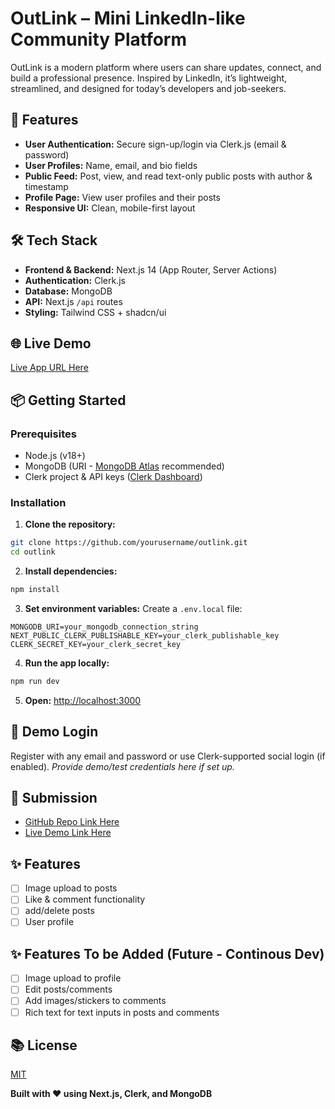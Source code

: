 # OutLink – Mini LinkedIn-like Community Platform

OutLink is a modern platform where users can share updates, connect, and build a professional presence. Inspired by LinkedIn, it’s lightweight, streamlined, and designed for today’s developers and job-seekers.

## 🚀 Features

- **User Authentication:** Secure sign-up/login via Clerk.js (email \& password)
- **User Profiles:** Name, email, and bio fields
- **Public Feed:** Post, view, and read text-only public posts with author \& timestamp
- **Profile Page:** View user profiles and their posts
- **Responsive UI:** Clean, mobile-first layout

## 🛠 Tech Stack

- **Frontend \& Backend:** Next.js 14 (App Router, Server Actions)
- **Authentication:** Clerk.js
- **Database:** MongoDB
- **API:** Next.js `/api` routes
- **Styling:** Tailwind CSS + shadcn/ui

## 🌐 Live Demo

[Live App URL Here](https://YourLiveDemo.vercel.app)

## 📦 Getting Started

### Prerequisites

- Node.js (v18+)
- MongoDB (URI - [MongoDB Atlas](https://www.mongodb.com/cloud/atlas) recommended)
- Clerk project \& API keys ([Clerk Dashboard](https://dashboard.clerk.com/))

### Installation

1. **Clone the repository:**

```sh
git clone https://github.com/yourusername/outlink.git
cd outlink
```

2. **Install dependencies:**

```sh
npm install
```

3. **Set environment variables:**
   Create a `.env.local` file:

```
MONGODB_URI=your_mongodb_connection_string
NEXT_PUBLIC_CLERK_PUBLISHABLE_KEY=your_clerk_publishable_key
CLERK_SECRET_KEY=your_clerk_secret_key
```

4. **Run the app locally:**

```sh
npm run dev
```

5. **Open:**
   [http://localhost:3000](http://localhost:3000)

## 🙋 Demo Login

Register with any email and password or use Clerk-supported social login (if enabled).
_Provide demo/test credentials here if set up._

## 📜 Submission

- [GitHub Repo Link Here](https://github.com/goutam-khowal/OutLink)
- [Live Demo Link Here](https://out-link.vercel.app/)

## ✨ Features

- [ ] Image upload to posts
- [ ] Like \& comment functionality
- [ ] add/delete posts
- [ ] User profile

## ✨ Features To be Added (Future - Continous Dev)

- [ ] Image upload to profile
- [ ] Edit posts/comments
- [ ] Add images/stickers to comments
- [ ] Rich text for text inputs in posts and comments

## 📚 License

[MIT](LICENSE)

**Built with ❤️ using Next.js, Clerk, and MongoDB**
